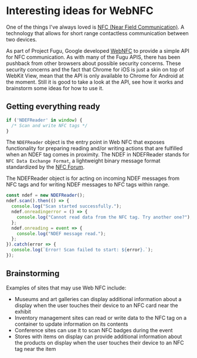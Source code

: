 # Interesting ideas for WebNFC

One of the things I've always loved is [NFC (Near Field Communication)](https://en.wikipedia.org/wiki/Near-field_communication). A technology that allows for short range contactless communication between two devices.

As part of Project Fugu, Google developed [WebNFC](https://web.dev/nfc/) to provide a simple API for NFC communication. As with many of the Fugu APIS, there has been pushback from other browsers about possible security concerns. These security concerns and the fact that Chrome for iOS is just a skin on top of WebKit View, mean that the API is only available to Chrome for Android at the moment. Still it is good to take a look at the API, see how it works and brainstorm some ideas for how to use it.

<!-- 
[NFC comes to the web](https://cxlabs.sap.com/2021/07/27/nfc-comes-to-the-web/) -->

## Getting everything ready

```js
if ('NDEFReader' in window) {
  /* Scan and write NFC tags */
}
```

The `NDEFReader` object is the entry point in Web NFC that exposes functionality for preparing reading and/or writing actions that are fulfilled when an NDEF tag comes in proximity. The NDEF in NDEFReader stands for `NFC Data Exchange Format`, a lightweight binary message format standardized by the [NFC Forum](https://nfc-forum.org/).

The NDEFReader object is for acting on incoming NDEF messages from NFC tags and for writing NDEF messages to NFC tags within range.

```js
const ndef = new NDEFReader();
ndef.scan().then(() => {
  console.log("Scan started successfully.");
  ndef.onreadingerror = () => {
    console.log("Cannot read data from the NFC tag. Try another one?");
  };
  ndef.onreading = event => {
    console.log("NDEF message read.");
  };
}).catch(error => {
  console.log(`Error! Scan failed to start: ${error}.`);
});
```

## Brainstorming

Examples of sites that may use Web NFC include:

* Museums and art galleries can display additional information about a display when the user touches their device to an NFC card near the exhibit
* Inventory management sites can read or write data to the NFC tag on a container to update information on its contents
* Conference sites can use it to scan NFC badges during the event
* Stores with items on display can provide additional information about the products on display when the user touches their device to an NFC tag near the item
